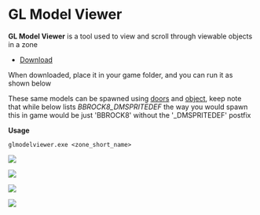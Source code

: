 # GL Model Viewer

**GL Model Viewer** is a tool used to view and scroll through viewable objects in a zone

* [Download](https://drive.google.com/uc?id=1hwr7HYuRoznXzrUKE7d9E7-crAtpr5Ha)

When downloaded, place it in your game folder, and you can run it as shown below

These same models can be spawned using [doors](https://github.com/EQEmu/Server/wiki/doors) and [object](https://github.com/EQEmu/Server/wiki/object), keep note that while below lists _BBROCK8_DMSPRITEDEF_ the way you would spawn this in game would be just 'BBROCK8' without the '_DMSPRITEDEF' postfix

**Usage**

```text
glmodelviewer.exe <zone_short_name>
```

![](https://camo.githubusercontent.com/6b96b487223d6d78f580f280e902a7c391346b34/68747470733a2f2f64726976652e676f6f676c652e636f6d2f75633f69643d3138576b70444f6144486b7062506e4973452d43336c4578735743325376686c6e)

![](https://camo.githubusercontent.com/c290603817311ae9dfbbf53f0fe379a8724041b5/68747470733a2f2f64726976652e676f6f676c652e636f6d2f75633f69643d316b6152597145547467704762524e4f355a6d6e633672586d7433617068786835)

![](https://camo.githubusercontent.com/3e299d99ef96b9ff81d6aecc6d0b3b90a940f708/68747470733a2f2f64726976652e676f6f676c652e636f6d2f75633f69643d313773494b76717a3333615f48766f51535138617732714b627630554c5941527a)

![](https://camo.githubusercontent.com/032c158bac44a11ff5860ebb2eda8257703614d6/68747470733a2f2f64726976652e676f6f676c652e636f6d2f75633f69643d314b366938734b4e70777848684d314e7243367563535a7072737635777652756f)

